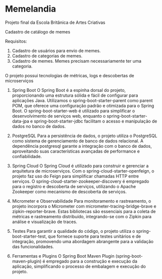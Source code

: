 # Memelandia
Projeto final da Escola Britânica de Artes Criativas

Cadastro de catálogo de memes

Requisitos:
1. Cadastro de usuários para envio de memes. 
2. Cadastro de categorias de memes. 
3. Cadastro de memes. Memes precisam necessariamente ter uma categoria.

  O projeto possui tecnologias de métricas, logs e descobertas de microserviços 

  1. Spring Boot
O Spring Boot é a espinha dorsal do projeto, proporcionando uma estrutura sólida e fácil de configurar para aplicações Java. Utilizamos o spring-boot-starter-parent como parent POM, que oferece uma configuração padrão e otimizada para o Spring Boot. O spring-boot-starter-web é utilizado para simplificar o desenvolvimento de serviços web, enquanto o spring-boot-starter-data-jpa e spring-boot-starter-jdbc facilitam o acesso e manipulação de dados no banco de dados.

2. PostgreSQL
Para a persistência de dados, o projeto utiliza o PostgreSQL como sistema de gerenciamento de banco de dados relacional. A dependência postgresql garante a integração com o banco de dados, aproveitando suas características avançadas de performance e confiabilidade.

3. Spring Cloud
O Spring Cloud é utilizado para construir e gerenciar a arquitetura de microserviços. Com o spring-cloud-starter-openfeign, o projeto faz uso do Feign para simplificar chamadas HTTP entre serviços. O spring-cloud-starter-zookeeper-discovery é empregado para o registro e descoberta de serviços, utilizando o Apache Zookeeper como mecanismo de descoberta de serviços.

4. Micrometer e Observabilidade
Para monitoramento e rastreamento, o projeto incorpora o Micrometer com micrometer-tracing-bridge-brave e zipkin-reporter-brave. Estas bibliotecas são essenciais para a coleta de métricas e rastreamento distribuído, integrando-se com o Zipkin para análise e visualização de traces.

5. Testes
Para garantir a qualidade do código, o projeto utiliza o spring-boot-starter-test, que fornece suporte para testes unitários e de integração, promovendo uma abordagem abrangente para a validação das funcionalidades.

6. Ferramentas e Plugins
O Spring Boot Maven Plugin (spring-boot-maven-plugin) é empregado para a construção e execução da aplicação, simplificando o processo de embalagem e execução do projeto.
